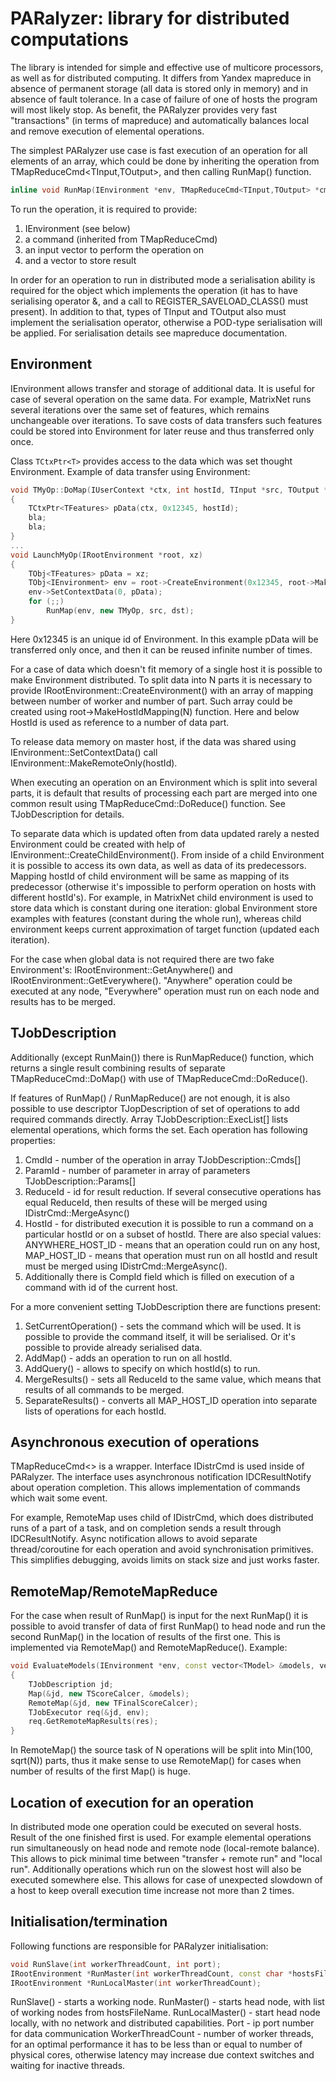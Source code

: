 PARalyzer: library for distributed computations
===============================================

The library is intended for simple and effective use of multicore processors, as well as for distributed computing. It differs from Yandex mapreduce in absence of permanent storage (all data is stored only in memory) and in absence of fault tolerance. In a case of failure of one of hosts the program will most likely stop. As benefit, the PARalyzer provides very fast "transactions" (in terms of mapreduce) and automatically balances local and remove execution of elemental operations.

The simplest PARalyzer use case is fast execution of an operation for all elements of an array, which could be done by inheriting the operation from TMapReduceCmd<TInput,TOutput>, and then calling RunMap() function.

```cpp
inline void RunMap(IEnvironment *env, TMapReduceCmd<TInput,TOutput> *cmd, TVector<TInput> *src, TVector<TOutput> *dst)
```
To run the operation, it is required to provide:
1. IEnvironment (see below)
2. a command (inherited from TMapReduceCmd)
3. an input vector to perform the operation on
4. and a vector to store result

In order for an operation to run in distributed mode a serialisation ability is required for the object which implements the operation (it has to have serialising operator &, and a call to REGISTER_SAVELOAD_CLASS() must present). In addition to that, types of TInput and TOutput also must implement the serialisation operator, otherwise a POD-type serialisation will be applied. For serialisation details see mapreduce documentation.


Environment
-----------

IEnvironment allows transfer and storage of additional data. It is useful for case of several operation on the same data. For example, MatrixNet runs several iterations over the same set of features, which remains unchangeable over iterations. To save costs of data transfers such features could be stored into Environment for later reuse and thus transferred only once.

Class ```TCtxPtr<T>``` provides access to the data which was set thought Environment. Example of data transfer using Environment:
```cpp
void TMyOp::DoMap(IUserContext *ctx, int hostId, TInput *src, TOutput *dst) const
{
    TCtxPtr<TFeatures> pData(ctx, 0x12345, hostId);
    bla;
    bla;
}
...
void LaunchMyOp(IRootEnvironment *root, xz)
{
    TObj<TFeatures> pData = xz;
    TObj<IEnvironment> env = root->CreateEnvironment(0x12345, root->MakeHostIdMapping(1));
    env->SetContextData(0, pData);
    for (;;)
        RunMap(env, new TMyOp, src, dst);
}
```
Here 0x12345 is an unique id of Environment. In this example pData will be transferred only once, and then it can be reused infinite number of times.

For a case of data which doesn't fit memory of a single host it is possible to make Environment distributed. To split data into N parts it is necessary to provide IRootEnvironment::CreateEnvironment() with an array of mapping between number of worker and number of part. Such array could be created using root->MakeHostIdMapping(N) function. Here and below HostId is used as reference to a number of data part.

To release data memory on master host, if the data was shared using IEnvironment::SetContextData() call IEnvironment::MakeRemoteOnly(hostId).

When executing an operation on an Environment which is split into several parts, it is default that results of processing each part are merged into one common result using TMapReduceCmd::DoReduce() function. See TJobDescription for details.

To separate data which is updated often from data updated rarely a nested Environment could be created with help of IEnvironment::CreateChildEnvironment(). From inside of a child Environment it is possible to access its own data, as well as data of its predecessors. Mapping hostId of child environment will be same as mapping of its predecessor (otherwise it's impossible to perform operation on hosts with different hostId's). For example, in MatrixNet child environment is used to store data which is constant during one iteration: global Environment store examples with features (constant during the whole run), whereas child environment keeps current approximation of target function (updated each iteration).

For the case when global data is not required there are two fake Environment's: IRootEnvironment::GetAnywhere() and IRootEnvironment::GetEverywhere(). "Anywhere" operation could be executed at any node, "Everywhere" operation must run on each node and results has to be merged.


TJobDescription
---------------

Additionally (except RunMain()) there is RunMapReduce() function, which returns a single result combining results of separate TMapReduceCmd::DoMap() with use of TMapReduceCmd::DoReduce().

If features of RunMap() / RunMapReduce() are not enough, it is also possible to use descriptor TJopDescription of set of operations to add required commands directly. Array TJobDescription::ExecList[] lists elemental operations, which forms the set. Each operation has following properties:
1. CmdId - number of the operation in array TJobDescription::Cmds[]
2. ParamId - number of parameter in array of parameters TJobDescription::Params[]
3. ReduceId - id for result reduction. If several consecutive operations has equal ReduceId, then results of these will be merged using IDistrCmd::MergeAsync()
4. HostId - for distributed execution it is possible to run a command on a particular hostId or on a subset of hostId. There are also special values: ANYWHERE_HOST_ID - means that an operation could run on any host, MAP_HOST_ID - means that operation must run on all hostId and result must be merged using IDistrCmd::MergeAsync().
5. Additionally there is CompId field which is filled on execution of a command with id of the current host.

For a more convenient setting TJobDescription there are functions present:
1. SetCurrentOperation() - sets the command which will be used. It is possible to provide the command itself, it will be serialised. Or it's possible to provide already serialised data.
2. AddMap() - adds an operation to run on all hostId.
3. AddQuery() - allows to specify on which hostId(s) to run.
4. MergeResults() - sets all ReduceId to the same value, which means that results of all commands to be merged.
5. SeparateResults() - converts all MAP_HOST_ID operation into separate lists of operations for each hostId.


Asynchronous execution of operations
------------------------------------

TMapReduceCmd<> is a wrapper. Interface IDistrCmd is used inside of PARalyzer. The interface uses asynchronous notification IDCResultNotify about operation completion. This allows implementation of commands which wait some event.

For example, RemoteMap uses child of IDistrCmd, which does distributed runs of a part of a task, and on completion sends a result through IDCResultNotify. Async notification allows to avoid separate thread/coroutine for each operation and avoid synchronisation primitives.  This simplifies debugging, avoids limits on stack size and just works faster.


RemoteMap/RemoteMapReduce
-------------------------

For the case when result of RunMap() is input for the next RunMap() it is possible to avoid transfer of data of first RunMap() to head node and run the second RunMap() in the location of results of the first one. This is implemented via RemoteMap() and RemoteMapReduce(). Example:

```cpp
void EvaluateModels(IEnvironment *env, const vector<TModel> &models, vector<float> *res)
{
    TJobDescription jd;
    Map(&jd, new TScoreCalcer, &models);
    RemoteMap(&jd, new TFinalScoreCalcer);
    TJobExecutor req(&jd, env);
    req.GetRemoteMapResults(res);
}
```

In RemoteMap() the source task of N operations will be split into Min(100, sqrt(N)) parts, thus it make sense to use RemoteMap() for cases when number of results of the first Map() is huge.


Location of execution for an operation
--------------------------------------

In distributed mode one operation could be executed on several hosts. Result of the one finished first is used. For example elemental operations run simultaneously on head node and remote node (local-remote balance). This allows to pick minimal time between "transfer + remote run" and "local run". Additionally operations which run on the slowest host will also be executed somewhere else. This allows for case of unexpected slowdown of a host to keep overall execution time increase not more than 2 times.


Initialisation/termination
--------------------------

Following functions are responsible for PARalyzer initialisation:
```cpp
void RunSlave(int workerThreadCount, int port);
IRootEnvironment *RunMaster(int workerThreadCount, const char *hostsFileName, int port);
IRootEnvironment *RunLocalMaster(int workerThreadCount);
```

RunSlave() - starts a working node.
RunMaster() - starts head node, with list of working nodes from hostsFileName.
RunLocalMaster() - start head node locally, with no network and distributed capabilities.
Port - ip port number for data communication
WorkerThreadCount - number of worker threads, for an optimal performance it has to be less than or equal to number of physical cores, otherwise latency may increase due context switches and waiting for inactive threads.

